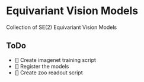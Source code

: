 # Equivariant Vision Models
Collection of SE(2) Equivariant Vision Models

## ToDo
- [] Create imagenet training script
- [] Register the models
- [] Create zoo readout script
